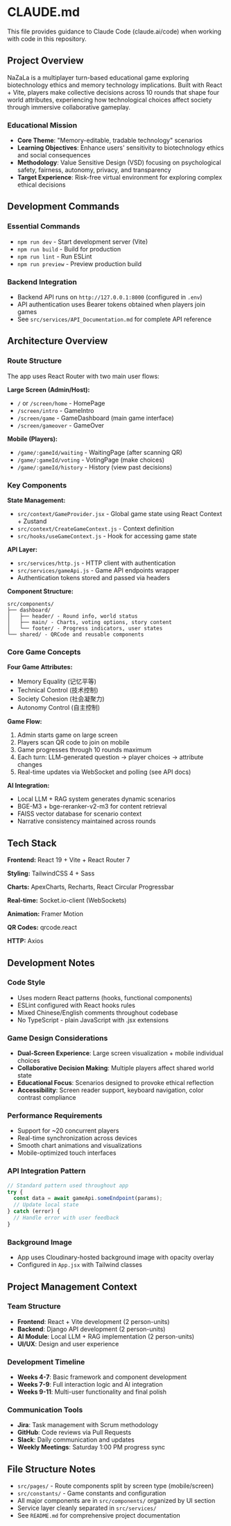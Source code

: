 # CLAUDE.md

This file provides guidance to Claude Code (claude.ai/code) when working with code in this repository.

## Project Overview

NaZaLa is a multiplayer turn-based educational game exploring biotechnology ethics and memory technology implications. Built with React + Vite, players make collective decisions across 10 rounds that shape four world attributes, experiencing how technological choices affect society through immersive collaborative gameplay.

### Educational Mission

- **Core Theme**: "Memory-editable, tradable technology" scenarios
- **Learning Objectives**: Enhance users' sensitivity to biotechnology ethics and social consequences
- **Methodology**: Value Sensitive Design (VSD) focusing on psychological safety, fairness, autonomy, privacy, and transparency
- **Target Experience**: Risk-free virtual environment for exploring complex ethical decisions

## Development Commands

### Essential Commands

- `npm run dev` - Start development server (Vite)
- `npm run build` - Build for production
- `npm run lint` - Run ESLint
- `npm run preview` - Preview production build

### Backend Integration

- Backend API runs on `http://127.0.0.1:8000` (configured in `.env`)
- API authentication uses Bearer tokens obtained when players join games
- See `src/services/API_Documentation.md` for complete API reference

## Architecture Overview

### Route Structure

The app uses React Router with two main user flows:

**Large Screen (Admin/Host):**

- `/` or `/screen/home` - HomePage
- `/screen/intro` - GameIntro
- `/screen/game` - GameDashboard (main game interface)
- `/screen/gameover` - GameOver

**Mobile (Players):**

- `/game/:gameId/waiting` - WaitingPage (after scanning QR)
- `/game/:gameId/voting` - VotingPage (make choices)
- `/game/:gameId/history` - History (view past decisions)

### Key Components

**State Management:**

- `src/context/GameProvider.jsx` - Global game state using React Context + Zustand
- `src/context/CreateGameContext.js` - Context definition
- `src/hooks/useGameContext.js` - Hook for accessing game state

**API Layer:**

- `src/services/http.js` - HTTP client with authentication
- `src/services/gameApi.js` - Game API endpoints wrapper
- Authentication tokens stored and passed via headers

**Component Structure:**

```text
src/components/
├── dashboard/
│   ├── header/ - Round info, world status
│   ├── main/ - Charts, voting options, story content
│   └── footer/ - Progress indicators, user states
└── shared/ - QRCode and reusable components
```

### Core Game Concepts

**Four Game Attributes:**

- Memory Equality (记忆平等)
- Technical Control (技术控制)
- Society Cohesion (社会凝聚力)
- Autonomy Control (自主控制)

**Game Flow:**

1. Admin starts game on large screen
2. Players scan QR code to join on mobile
3. Game progresses through 10 rounds maximum
4. Each turn: LLM-generated question → player choices → attribute changes
5. Real-time updates via WebSocket and polling (see API docs)

**AI Integration:**

- Local LLM + RAG system generates dynamic scenarios
- BGE-M3 + bge-reranker-v2-m3 for content retrieval
- FAISS vector database for scenario context
- Narrative consistency maintained across rounds

## Tech Stack

**Frontend:** React 19 + Vite + React Router 7

**Styling:** TailwindCSS 4 + Sass

**Charts:** ApexCharts, Recharts, React Circular Progressbar

**Real-time:** Socket.io-client (WebSockets)

**Animation:** Framer Motion

**QR Codes:** qrcode.react

**HTTP:** Axios

## Development Notes

### Code Style

- Uses modern React patterns (hooks, functional components)
- ESLint configured with React hooks rules
- Mixed Chinese/English comments throughout codebase
- No TypeScript - plain JavaScript with .jsx extensions

### Game Design Considerations

- **Dual-Screen Experience**: Large screen visualization + mobile individual choices
- **Collaborative Decision Making**: Multiple players affect shared world state
- **Educational Focus**: Scenarios designed to provoke ethical reflection
- **Accessibility**: Screen reader support, keyboard navigation, color contrast compliance

### Performance Requirements

- Support for ~20 concurrent players
- Real-time synchronization across devices
- Smooth chart animations and visualizations
- Mobile-optimized touch interfaces

### API Integration Pattern

```javascript
// Standard pattern used throughout app
try {
  const data = await gameApi.someEndpoint(params);
  // Update local state
} catch (error) {
  // Handle error with user feedback
}
```

### Background Image

- App uses Cloudinary-hosted background image with opacity overlay
- Configured in `App.jsx` with Tailwind classes

## Project Management Context

### Team Structure

- **Frontend**: React + Vite development (2 person-units)
- **Backend**: Django API development (2 person-units)
- **AI Module**: Local LLM + RAG implementation (2 person-units)
- **UI/UX**: Design and user experience

### Development Timeline

- **Weeks 4-7**: Basic framework and component development
- **Weeks 7-9**: Full interaction logic and AI integration
- **Weeks 9-11**: Multi-user functionality and final polish

### Communication Tools

- **Jira**: Task management with Scrum methodology
- **GitHub**: Code reviews via Pull Requests
- **Slack**: Daily communication and updates
- **Weekly Meetings**: Saturday 1:00 PM progress sync

## File Structure Notes

- `src/pages/` - Route components split by screen type (mobile/screen)
- `src/constants/` - Game constants and configuration
- All major components are in `src/components/` organized by UI section
- Service layer cleanly separated in `src/services/`
- See `README.md` for comprehensive project documentation

